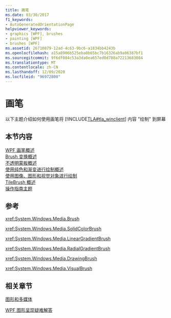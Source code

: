 ```yaml
---
title: 画笔
ms.date: 03/30/2017
f1_keywords:
- AutoGeneratedOrientationPage
helpviewer_keywords:
- graphics [WPF], brushes
- painting [WPF]
- brushes [WPF]
ms.assetid: 26710879-12ad-4c63-9bc6-a1834bb4243b
ms.openlocfilehash: a15a8906b525eba0b65bc7b16326ab9a06387bf1
ms.sourcegitcommit: 9f6df084c53a3da0ea657ed0d708a72213683084
ms.translationtype: MT
ms.contentlocale: zh-CN
ms.lasthandoff: 12/09/2020
ms.locfileid: "96972800"
---
```

# <a name="brushes"></a>画笔
以下主题介绍如何使用画笔将 [!INCLUDE[TLA#tla_winclient](../../../includes/tlasharptla-winclient-md.md)] 内容 "绘制" 到屏幕  
  
## <a name="in-this-section"></a>本节内容  
 [WPF 画笔概述](wpf-brushes-overview.md)  
 [Brush 变换概述](brush-transformation-overview.md)  
 [不透明蒙板概述](opacity-masks-overview.md)  
 [使用纯色和渐变进行绘制概述](painting-with-solid-colors-and-gradients-overview.md)  
 [使用图像、图形和视觉对象进行绘制](painting-with-images-drawings-and-visuals.md)  
 [TileBrush 概述](tilebrush-overview.md)  
 [操作指南主题](brushes-how-to-topics.md)  
  
## <a name="reference"></a>参考  
 <xref:System.Windows.Media.Brush>  
  
 <xref:System.Windows.Media.SolidColorBrush>  
  
 <xref:System.Windows.Media.LinearGradientBrush>  
  
 <xref:System.Windows.Media.RadialGradientBrush>  
  
 <xref:System.Windows.Media.DrawingBrush>  
  
 <xref:System.Windows.Media.VisualBrush>  
  
## <a name="related-sections"></a>相关章节  
 [图形和多媒体](index.md)  
  
 [WPF 图形呈现疑难解答](wpf-graphics-rendering-overview.md)
